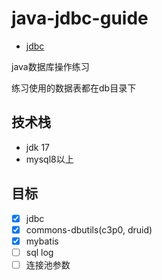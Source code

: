 # java-jdbc-guide
- [jdbc](https://dev.mysql.com/downloads/connector/j/)

java数据库操作练习

练习使用的数据表都在db目录下
## 技术栈
- jdk 17
- mysql8以上

## 目标
- [x] jdbc
- [x] commons-dbutils(c3p0, druid)
- [x] mybatis
- [ ] sql log
- [ ] 连接池参数
